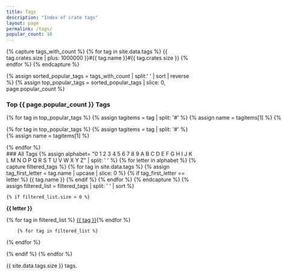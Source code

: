 ```yaml
---
title: Tags
description: "Index of crate tags"
layout: page
permalink: /tags/
popular_count: 10
---
```


<script>
var ul_last;

function filter_ul(ul_id) {
    var ul;

    // Hide list items in last unordered list
    if (ul_last != null) {
       ul = document.getElementById(ul_last);
       ul.style.display = "none";
    }

    // Show unordered list ul_id
    ul = document.getElementById(ul_id);
    ul.style.display = "block";

    ul_last = ul_id;
}
</script>

<style>
ul {
    display: none;
}
</style>

{% capture tags_with_count %}
  {% for tag in site.data.tags %}
    {{ tag.crates.size | plus: 1000000 }}#{{ tag.name }}#{{ tag.crates.size }}
  {% endfor %}
{% endcapture %}

{% assign sorted_popular_tags = tags_with_count | split:' ' | sort | reverse %}
{% assign top_popular_tags = sorted_popular_tags | slice: 0, page.popular_count %}

### Top {{ page.popular_count }} Tags
<div style="white-space: nowrap;">
{% for tag in top_popular_tags %}
{% assign tagitems = tag | split: '#' %}
{% assign name = tagitems[1] %}
{% assign count = tagitems[2] %}
<a class="crate-tag-link" href="javascript:void(0)" onclick="javascript:filter_ul('tag-top-{{ name }}')">{{name}}({{count}})</a>{% endfor %}
</div>

{% for tag in top_popular_tags %}
    {% assign tagitems = tag | split: '#' %}
    {% assign name = tagitems[1] %}
<ul id="tag-top-{{ name }}" class="crate_list">
    {%- for crate in site.crates -%}
        {%- if crate.tags contains name %}
<li><a class="crate-link" href="{{ base_url }}/crates/{{ crate.crate }}">{{ crate.title }}</a> {{ crate.short_description }}</li>
{%- endif %}{%- endfor %}
</ul>
{% endfor %}

<br>
### All Tags
{% assign alphabet= "0 1 2 3 4 5 6 7 8 9 A B C D E F G H I J K L M N O P Q R S T U V W X Y Z" | split: ' ' %}
{% for letter in alphabet %}
    {% capture filtered_tags %}
        {% for tag in site.data.tags %}
            {% assign tag_first_letter = tag.name | upcase | slice: 0 %}
            {% if tag_first_letter == letter %}
            {{ tag.name }}
            {% endif %}
        {% endfor %}
    {% endcapture %}
    {% assign filtered_list = filtered_tags | split: ' ' | sort %}

    {% if filtered_list.size > 0 %}
<b>{{ letter }}</b>
<div style="white-space: nowrap;">
{% for tag in filtered_list %}
<a class="crate-tag-link" href="javascript:void(0)" onclick="javascript:filter_ul('tag-{{ tag }}')">{{ tag }}</a>{% endfor %}
</div>

        {% for tag in filtered_list %}
<ul id="tag-{{ tag }}" class="crate_list">
            {%- for crate in site.crates -%}
                {%- if crate.tags contains tag %}
<li><a class="crate-link" href="{{ "crates/" | append: crate.crate | downcase | relative_url }}">{{ crate.title }}</a> {{ crate.short_description }}</li>
{%- endif %}{%- endfor %}
</ul>
{% endfor %}
<p></p>
    {% endif %}
{% endfor %}

{{ site.data.tags.size }} tags.
